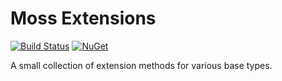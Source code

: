 # Moss Extensions

[![Build Status](https://dev.azure.com/mossmoss/Moss.Extensions/_apis/build/status/Moss.Extensions?branchName=master)](https://dev.azure.com/mossmoss/Moss.Extensions/_build/latest?definitionId=8&branchName=master)
[![NuGet](https://img.shields.io/nuget/v/Moss.Extensions.svg?style=flat)](https://www.nuget.org/packages/Moss.Extensions)

A small collection of extension methods for various base types.